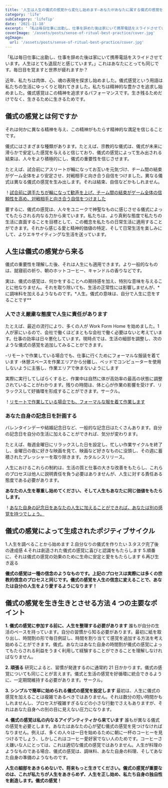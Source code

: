 ```yaml
---
title: '人生は人生の儀式の感覚から変化し始めます—あなたがあなたに属する儀式の感覚を構築するのを助けるために'
category: 'life'
subCategory: 'lifeTip'
date: '2021-11-18'
excerpt: '「私は毎日仕事に出勤し、仕事を辞めた後は家にいて携帯電話をスライドさせています。人生はとても退屈だと感じています。」これはあなたにとっても同じです。毎日目を覚ますと世界が疲れますか？近年、私たちは肉体、心、魂の表現を探求し始めました。儀式感覚という用語は私たちの生活にゆっくりと現れてきました。私たちは精神的な豊かさを追求し始めました。儀式感覚はこの精神を追求するパフォーマンスです。生き残るためだけでなく、生きるために生きるためです。'
coverImage: '/assets/posts/sense-of-ritual-best-practice/cover.jpg'
ogImage:
  url: '/assets/posts/sense-of-ritual-best-practice/cover.jpg'
---
```


「私は毎日仕事に出勤し、仕事を辞めた後は家にいて携帯電話をスライドさせています。人生はとても退屈だと感じています。」これはあなたにとっても同じです。毎日目を覚ますと世界が疲れますか？

近年、私たちは肉体、心、魂の表現を探求し始めました。儀式感覚という用語は私たちの生活にゆっくりと現れてきました。私たちは精神的な豊かさを追求し始めました。儀式感覚はこの精神を追求するパフォーマンスです。生き残るためだけでなく、生きるために生きるためです。

## 儀式の感覚とは何ですか

それは何かに異なる精神を与え、この精神がもたらす精神的な満足を信じることです。

儀式にはさまざまな種類があります。たとえば、宗教的な儀式は、儀式が未来に滑らかで安定した感覚を与えると信じており、儀式の感覚によって生み出される結束は、人々をより積極的にし、儀式の重要性を信じさせます。

たとえば、試合前にアスリートが輪になってお互いを元気づけ、チーム間の結束がゲーム全体をより安定させ、対戦相手と向き合う自信をつけました。異なる儀式は異なる儀式の感覚を生み出します。それは結束、自信などかもしれません。

！[試合前に選手たちが輪になって歓声を上げ、チーム間の結束がゲーム全体の信頼性を高め、対戦相手と向き合う自信をつけました](https://i.imgur.com/jvE57mf.jpg)

要するに、儀式の感覚は、人々をユニークで神聖なものに感じさせる儀式によってもたらされる内なる力から来ています。私たちは、より真剣な態度で私たちの生活に直面することを目標として、この概念を私たちの日常生活に適用することができます。それから感じる愛と精神的価値の特定、そして日常生活を楽しみにして、よりエキサイティングな生活を送っています。

## 人生は儀式の感覚から来る

儀式の重要性を理解した後、それは人生にも適用できます。より一般的なものは、就寝前の祈り、朝のホットコーヒー、キャンドルの香りなどです。

実は、儀式の感覚は、何かをすることへの期待感を加え、特別な意味を与えることに他なりません。それを取り除いても、生活の正常性には影響しませんが、*に調味料を加えるようなものです。*人生。儀式の意味は、自分で人生に恋をすることです\*\*

### 人でさえ厳粛な態度で人生に責任があります

たとえば、最近の流行により、多くの人が Work Form Home を始めました。1 人が家にいるので、会社で働くほどまともな会社で働く必要はないと考えています。仕事の効率は日々悪化しています。現時点では、生活の細部を調整し、次のような儀式の感覚を追加してみることができます。

-リモートで作業している場合でも、仕事に行くためにフォーマルな服装を着ています -休憩スペースを作業エリアから分離し、ベッドでコンピューターを使用しないように主張し、作業エリアで休まないようにします

実際に実行してしばらくすると、作業中は自然に体が高効率の最高の状態に調整されていることがわかります。残りの時間は、体と心が作業の影響を受けず、リラックスして好循環を形成することができます。サークル。

！[リモートで作業している場合でも、フォーマルな服を着て作業します](https://i.imgur.com/3OGOTJV.jpg)

### あなた自身の記念日を計画する

バレンタインデーや結婚記念日など、一般的な記念日はたくさんあります。自分の記念日を自分の生活に加えることができれば、気分が変わります。

たとえば、毎週金曜日にリラックスした日を設定し、忙しい作業サイクルを終了し、金曜日の夜に好きな映画を見て、映画など好きなものに没頭し、その週に蓄積されたプレッシャーを取り除きます。カタルシスリリース。

人生におけるこれらの制約は、生活の質と仕事の大きな改善をもたらし、これらのプロセスは他人に説明責任を負う必要はありませんが、人生に対する責任ある態度である必要があります。

**あなたの人生を尊重し始めてください、そして人生もあなたに同じ価値をもたらします。**

！[あなた自身の記念日をあなたの人生に加えることができれば、あなたは別の感覚を持つでしょう。](https://i.imgur.com/RiGo0v1.jpg)

## 儀式の感覚によって生成されたポジティブサイクル

1.人生を調べることから始めます 2.自分なりの儀式を作りたい 3.タスク完了後の達成感 4.それは創造された儀式の感覚に喜びと認識をもたらします 5.順番に、それは儀式の感覚の効果のために生命に安定と愛をもたらします 6.再び生き返る

**儀式の感覚は一種の信念のようなものです。上記のプロセスは実際には多くの宗教的信念のプロセスと同じです。儀式の感覚を人生の信念に変えることで、あなたは自分の人生をより愛するようになります！**

## 儀式の感覚を生き生きとさせる方法 4 つの主要なポイント

**1. 儀式の感覚に参加する前に、人生を整理する必要があります**
誰もが自分の生活のペースを持っています。自分の習慣から知る必要があります。最初に紙を取り出し、時間割の形で毎日例証し、時間を割り当てて感覚を追加する方法を考え始めることができます。儀式。あなたはあなた自身の時間割が儀式の感覚によってもたらされる利益をうまく利用して経験することができることを理解しなければなりません。

**2. 頑張る**
研究によると、習慣が発達するのに通常約 21 日かかります。儀式の感覚についても同じことが言えます。儀式と生活の感覚を好循環に統合できるように、一定期間維持する必要があります。サークル。

**3. シンプルで簡単に始められる儀式の感覚を設定します**
最初は、人生に儀式の感覚を加えることは複雑であるべきではありません。それは数分の短い時間かもしれませんし、プロセスが複雑すぎるなどの小さな行動でさえもありますが、それはあなた自身への別の目に見えない圧力になります。

**4. 儀式の感覚は私の内なるアイデンティティから来ています**
誰もが異なる儀式の感覚を必要とします。あなたはあなたの心が望む儀式の感覚を見つけなければなりません。例えば、多くの人々は一日を始めるために朝に一杯のコーヒーを見つけるでしょう、しかしこれはコーヒー愛好家でない人のためです。コーヒーさえ嫌いな人にとっては、これは適切な儀式の感覚ではありません。人生が料理のようなものである場合、儀式の感覚は、調味料、あなた自身の料理、そしてあなた自身の準備のようなものです。

**人生の細部をあきらめないで、将来もっと生きてください。儀式の感覚が重要なのは、これが私たちが人生をあきらめず、人生を正し始め、私たち自身の独自性を創造します。儀式の感覚！**

